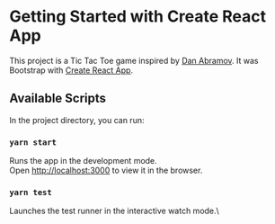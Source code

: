 # Getting Started with Create React App

This project is a Tic Tac Toe game inspired by [Dan Abramov](https://codepen.io/gaearon/pen/oWWQNa?editors=0010).
It was Bootstrap with [Create React App](https://github.com/facebook/create-react-app).

## Available Scripts

In the project directory, you can run:

### `yarn start`

Runs the app in the development mode.\
Open [http://localhost:3000](http://localhost:3000) to view it in the browser.

### `yarn test`

Launches the test runner in the interactive watch mode.\
